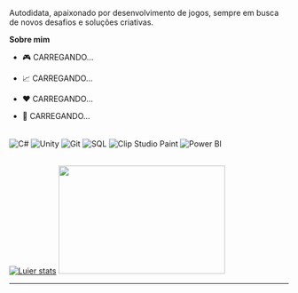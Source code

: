 

Autodidata, apaixonado por desenvolvimento de jogos, sempre em busca de novos desafios e soluções criativas.

**Sobre mim**

- 🎮 CARREGANDO...

- 📈 CARREGANDO...

- ❤️ CARREGANDO...

- 💬 CARREGANDO...

<div style="display: inline_block; margin-right: 5px;"><br/>
  <img align="center" alt="C#" src="https://img.icons8.com/fluency/24/c-sharp-logo.png"/>
  <img align="center" alt="Unity" src="https://img.icons8.com/deco/24/unity.png"/>
  <img align="center" alt="Git" src="https://img.icons8.com/color/48/git.png"/>
  <img align="center" alt="SQL" src="https://img.icons8.com/fluency/48/sql.png"/>
  <img align="center" alt="Clip Studio Paint" src="https://img.icons8.com/color/48/clip-studio-paint.png"/>
  <img align="center" alt="Power BI" src="https://img.icons8.com/color/48/power-bi.png"/>
</div><br/>

[![Luier stats](https://github-readme-stats.vercel.app/api?username=lucasoliveiradasilva&show_icons=true&theme=github_dark&locale=pt-br)](https://github.com/anuraghazra/github-readme-stats)
<img src="https://github-readme-stats.vercel.app/api/top-langs/?username=lucasoliveiradasilva&show_icons=true&theme=github_dark&locale=pt-br&langs_count=5" width="300" height="195"/>

---


